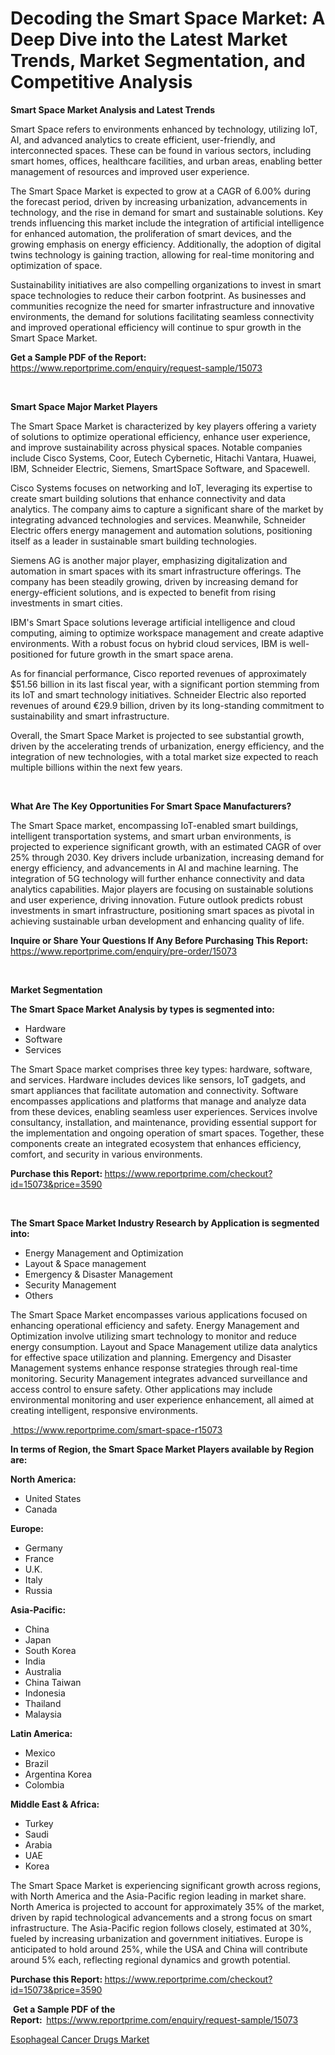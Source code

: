 <p><h1>Decoding the Smart Space Market: A Deep Dive into the Latest Market Trends, Market Segmentation, and Competitive Analysis</h1></p><p><strong>Smart Space Market Analysis and Latest Trends</strong></p>
<p><p>Smart Space refers to environments enhanced by technology, utilizing IoT, AI, and advanced analytics to create efficient, user-friendly, and interconnected spaces. These can be found in various sectors, including smart homes, offices, healthcare facilities, and urban areas, enabling better management of resources and improved user experience.</p><p>The Smart Space Market is expected to grow at a CAGR of 6.00% during the forecast period, driven by increasing urbanization, advancements in technology, and the rise in demand for smart and sustainable solutions. Key trends influencing this market include the integration of artificial intelligence for enhanced automation, the proliferation of smart devices, and the growing emphasis on energy efficiency. Additionally, the adoption of digital twins technology is gaining traction, allowing for real-time monitoring and optimization of space.</p><p>Sustainability initiatives are also compelling organizations to invest in smart space technologies to reduce their carbon footprint. As businesses and communities recognize the need for smarter infrastructure and innovative environments, the demand for solutions facilitating seamless connectivity and improved operational efficiency will continue to spur growth in the Smart Space Market.</p></p>
<p><strong>Get a Sample PDF of the Report:&nbsp;</strong> <a href="https://www.reportprime.com/enquiry/request-sample/15073?utm_campaign=2268&utm_medium=2&utm_source=Github&utm_content=ia&utm_term=20032025&utm_id=smart-space">https://www.reportprime.com/enquiry/request-sample/15073</a></p>
<p>&nbsp;</p>
<p><strong>Smart Space Major Market Players</strong></p>
<p><p>The Smart Space Market is characterized by key players offering a variety of solutions to optimize operational efficiency, enhance user experience, and improve sustainability across physical spaces. Notable companies include Cisco Systems, Coor, Eutech Cybernetic, Hitachi Vantara, Huawei, IBM, Schneider Electric, Siemens, SmartSpace Software, and Spacewell.</p><p>Cisco Systems focuses on networking and IoT, leveraging its expertise to create smart building solutions that enhance connectivity and data analytics. The company aims to capture a significant share of the market by integrating advanced technologies and services. Meanwhile, Schneider Electric offers energy management and automation solutions, positioning itself as a leader in sustainable smart building technologies.</p><p>Siemens AG is another major player, emphasizing digitalization and automation in smart spaces with its smart infrastructure offerings. The company has been steadily growing, driven by increasing demand for energy-efficient solutions, and is expected to benefit from rising investments in smart cities.</p><p>IBM's Smart Space solutions leverage artificial intelligence and cloud computing, aiming to optimize workspace management and create adaptive environments. With a robust focus on hybrid cloud services, IBM is well-positioned for future growth in the smart space arena.</p><p>As for financial performance, Cisco reported revenues of approximately $51.56 billion in its last fiscal year, with a significant portion stemming from its IoT and smart technology initiatives. Schneider Electric also reported revenues of around €29.9 billion, driven by its long-standing commitment to sustainability and smart infrastructure.</p><p>Overall, the Smart Space Market is projected to see substantial growth, driven by the accelerating trends of urbanization, energy efficiency, and the integration of new technologies, with a total market size expected to reach multiple billions within the next few years.</p></p>
<p>&nbsp;</p>
<p><strong>What Are The Key Opportunities For Smart Space Manufacturers?</strong></p>
<p><p>The Smart Space market, encompassing IoT-enabled smart buildings, intelligent transportation systems, and smart urban environments, is projected to experience significant growth, with an estimated CAGR of over 25% through 2030. Key drivers include urbanization, increasing demand for energy efficiency, and advancements in AI and machine learning. The integration of 5G technology will further enhance connectivity and data analytics capabilities. Major players are focusing on sustainable solutions and user experience, driving innovation. Future outlook predicts robust investments in smart infrastructure, positioning smart spaces as pivotal in achieving sustainable urban development and enhancing quality of life.</p></p>
<p><strong>Inquire or Share Your Questions If Any Before Purchasing This Report:</strong> <a href="https://www.reportprime.com/enquiry/pre-order/15073?utm_campaign=2268&utm_medium=2&utm_source=Github&utm_content=ia&utm_term=20032025&utm_id=smart-space">https://www.reportprime.com/enquiry/pre-order/15073</a></p>
<p>&nbsp;</p>
<p><strong>Market Segmentation</strong></p>
<p><strong>The Smart Space Market Analysis by types is segmented into:</strong></p>
<p><ul><li>Hardware</li><li>Software</li><li>Services</li></ul></p>
<p><p>The Smart Space market comprises three key types: hardware, software, and services. Hardware includes devices like sensors, IoT gadgets, and smart appliances that facilitate automation and connectivity. Software encompasses applications and platforms that manage and analyze data from these devices, enabling seamless user experiences. Services involve consultancy, installation, and maintenance, providing essential support for the implementation and ongoing operation of smart spaces. Together, these components create an integrated ecosystem that enhances efficiency, comfort, and security in various environments.</p></p>
<p><strong>Purchase this Report:&nbsp;</strong><a href="https://www.reportprime.com/checkout?id=15073&price=3590&utm_campaign=2268&utm_medium=2&utm_source=Github&utm_content=ia&utm_term=20032025&utm_id=smart-space">https://www.reportprime.com/checkout?id=15073&price=3590</a></p>
<p>&nbsp;</p>
<p><strong>The Smart Space Market Industry Research by Application is segmented into:</strong></p>
<p><ul><li>Energy Management and Optimization</li><li>Layout & Space management</li><li>Emergency & Disaster Management</li><li>Security Management</li><li>Others</li></ul></p>
<p><p>The Smart Space Market encompasses various applications focused on enhancing operational efficiency and safety. Energy Management and Optimization involve utilizing smart technology to monitor and reduce energy consumption. Layout and Space Management utilize data analytics for effective space utilization and planning. Emergency and Disaster Management systems enhance response strategies through real-time monitoring. Security Management integrates advanced surveillance and access control to ensure safety. Other applications may include environmental monitoring and user experience enhancement, all aimed at creating intelligent, responsive environments.</p></p>
<p><a href="https://www.reportprime.com/smart-space-r15073?utm_campaign=2268&utm_medium=2&utm_source=Github&utm_content=ia&utm_term=20032025&utm_id=smart-space">&nbsp;https://www.reportprime.com/smart-space-r15073</a></p>
<p><strong>In terms of Region, the Smart Space Market Players available by Region are:</strong></p>
<p>
    <p> <strong> North America: </strong>
        <ul>
            <li>United States</li>
            <li>Canada</li>
        </ul>
        </p> 
    <p> <strong> Europe: </strong>
        <ul>
            <li>Germany</li>
            <li>France</li>
            <li>U.K.</li>
            <li>Italy</li>
            <li>Russia</li>
        </ul>
        </p> 
    <p> <strong> Asia-Pacific: </strong>
        <ul>
            <li>China</li>
            <li>Japan</li>
            <li>South Korea</li>
            <li>India</li>
            <li>Australia</li>
            <li>China Taiwan</li>
            <li>Indonesia</li>
            <li>Thailand</li>
            <li>Malaysia</li>
        </ul>
        </p> 
    <p> <strong> Latin America: </strong>
        <ul>
            <li>Mexico</li>
            <li>Brazil</li>
            <li>Argentina Korea</li>
            <li>Colombia</li>
        </ul>
        </p> 
    <p> <strong> Middle East & Africa: </strong>
        <ul>
            <li>Turkey</li>
            <li>Saudi</li>
            <li>Arabia</li>
            <li>UAE</li>
            <li>Korea</li>
        </ul>
    </p>
    </p>
<p><p>The Smart Space Market is experiencing significant growth across regions, with North America and the Asia-Pacific region leading in market share. North America is projected to account for approximately 35% of the market, driven by rapid technological advancements and a strong focus on smart infrastructure. The Asia-Pacific region follows closely, estimated at 30%, fueled by increasing urbanization and government initiatives. Europe is anticipated to hold around 25%, while the USA and China will contribute around 5% each, reflecting regional dynamics and growth potential.</p></p>
<p><strong>Purchase this Report: </strong><a href="https://www.reportprime.com/checkout?id=15073&price=3590&utm_campaign=2268&utm_medium=2&utm_source=Github&utm_content=ia&utm_term=20032025&utm_id=smart-space">https://www.reportprime.com/checkout?id=15073&price=3590</a></p>
<p>&nbsp;<strong>Get a Sample PDF of the Report:&nbsp;&nbsp;</strong><a href="https://www.reportprime.com/enquiry/request-sample/15073?utm_campaign=2268&utm_medium=2&utm_source=Github&utm_content=ia&utm_term=20032025&utm_id=smart-space">https://www.reportprime.com/enquiry/request-sample/15073</a></p>
<p><strong></strong></p>
<p><p><a href="https://github.com/fabrehugessf/Market-Research-Report-List-1/blob/main/esophageal-cancer-drugs-market.md?utm_campaign=2268&utm_medium=2&utm_source=Github&utm_content=ia&utm_term=20032025&utm_id=smart-space">Esophageal Cancer Drugs Market</a></p></p>
